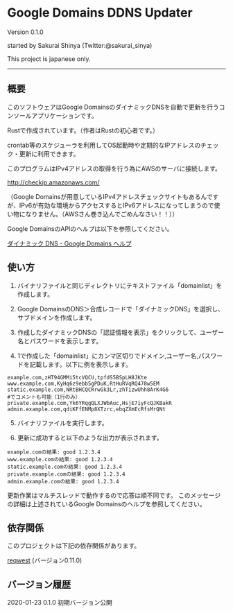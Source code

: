 # Google Domains DDNS Updater

Version 0.1.0

started by Sakurai Shinya (Twitter:@sakurai_sinya)

This project is japanese only.

***

## 概要

このソフトウェアはGoogle DomainsのダイナミックDNSを自動で更新を行うコンソールアプリケーションです。

Rustで作成されています。（作者はRustの初心者です。）

crontab等のスケジューラを利用してOS起動時や定期的なIPアドレスのチェック・更新に利用できます。

このプログラムはIPv4アドレスの取得を行う為にAWSのサーバに接続します。

http://checkip.amazonaws.com/

（Google Domainsが用意しているIPv4アドレスチェックサイトもあるんですが、IPv6が有効な環境からアクセスするとIPv6アドレスになってしまうので使い物になりません。（AWSさん巻き込んでごめんなさい！！））

Google DomainsのAPIのヘルプは以下を参照してください。

[ダイナミック DNS - Google Domains ヘルプ](https://support.google.com/domains/answer/6147083?hl=ja#zippy=%2Capi-%E3%82%92%E4%BD%BF%E7%94%A8%E3%81%97%E3%81%A6%E3%83%80%E3%82%A4%E3%83%8A%E3%83%9F%E3%83%83%E3%82%AF-dns-%E3%83%AC%E3%82%B3%E3%83%BC%E3%83%89%E3%82%92%E6%9B%B4%E6%96%B0%E3%81%99%E3%82%8)

## 使い方

1. バイナリファイルと同じディレクトリにテキストファイル「domainlist」を作成します。

2. Google DomainsのDNS＞合成レコードで「ダイナミックDNS」を選択し、サブドメインを作成します。

3. 作成したダイナミックDNSの「認証情報を表示」をクリックして、ユーザー名とパスワードを表示します。

4. 1で作成した「domainlist」にカンマ区切りでドメイン,ユーザー名,パスワードを記載します。以下に例を表示します。

```csv
example.com,zHT94GMMi5tcVQCU,tpfdS5BSpLH8JKte
www.example.com,KyHq6z9ebb5gPDuK,RtHuRVqRQ478w5EM
static.example.com,NRtBHCQCRrwGk3Lr,zhTizwUhh8ArK4G6
#でコメントも可能（1行のみ）
private.example.com,Yk6YRqgQLXJWbAuc,HsjE7iyFcQJKBakR
admin.example.com,qdiKFfENMp8XTzrc,ebqZXmEcRfsMrQNt
```

5. バイナリファイルを実行します。

6. 更新に成功すると以下のような出力が表示されます。

```
example.comの結果: good 1.2.3.4
www.example.comの結果: good 1.2.3.4
static.example.comの結果: good 1.2.3.4
private.example.comの結果: good 1.2.3.4
admin.example.comの結果: good 1.2.3.4
```

更新作業はマルチスレッドで動作するので応答は順不同です。
このメッセージの詳細は上述されているGoogle Domainsのヘルプを参照してください。

## 依存関係

このプロジェクトは下記の依存関係があります。

[reqwest](https://github.com/seanmonstar/reqwest) (バージョン0.11.0)

## バージョン履歴

2020-01-23 0.1.0 初期バージョン公開